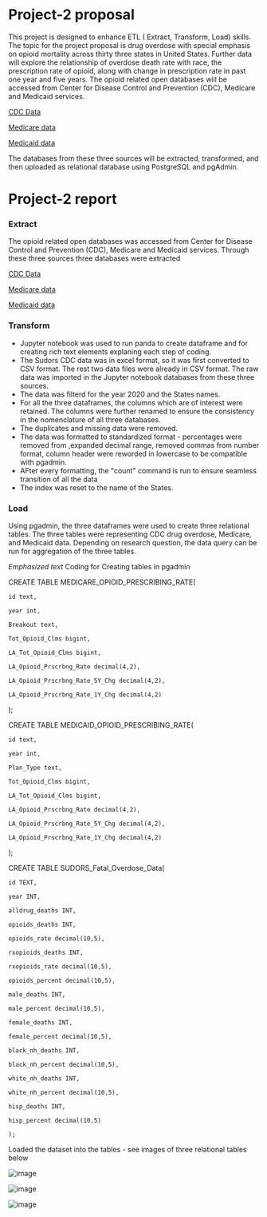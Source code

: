 # Project-2 proposal 
This project is designed to enhance ETL ( Extract, Transform, Load) skills. The topic for the project proposal is drug overdose with special emphasis on opioid mortality across thirty three states in United States. Further data will explore the relationship of overdose death rate with race, the prescription rate of opioid, along with change in prescription rate in past one year and five years. The opioid related open databases will be accessed from Center for Disease Control and Prevention (CDC), Medicare and Medicaid services. 

[CDC Data](https://www.cdc.gov/drugoverdose/fatal/dashboard/index.html)

[Medicare data](https://data.cms.gov/summary-statistics-on-use-and-payments/medicare-medicaid-opioid-prescribing-rates/medicare-part-d-opioid-prescribing-rates-by-geography/data)

[Medicaid data](https://data.cms.gov/summary-statistics-on-use-and-payments/medicare-medicaid-opioid-prescribing-rates/medicaid-opioid-prescribing-rates-by-geography/data)  

The databases from these three sources will be extracted, transformed, and then uploaded as relational database using PostgreSQL and pgAdmin.

# Project-2 report

### Extract
The opioid related open databases was accessed from Center for Disease Control and Prevention (CDC), Medicare and Medicaid services. Through these three sources three databases were extracted

[CDC Data](https://www.cdc.gov/drugoverdose/fatal/dashboard/index.html)

[Medicare data](https://data.cms.gov/summary-statistics-on-use-and-payments/medicare-medicaid-opioid-prescribing-rates/medicare-part-d-opioid-prescribing-rates-by-geography/data)

[Medicaid data](https://data.cms.gov/summary-statistics-on-use-and-payments/medicare-medicaid-opioid-prescribing-rates/medicaid-opioid-prescribing-rates-by-geography/data)  

### Transform
* Jupyter notebook was used to run panda to create dataframe and for creating rich text elements explaning each step of coding.
* The Sudors CDC data was in excel format, so it was first converted to CSV format. The rest two data files were already in CSV format. The raw data was imported in the Jupyter notebook databases from these three sources. 
* The data was filterd for the year 2020 and the States names. 
* For all the three dataframes, the columns which are of interest were retained. The columns were further renamed to ensure the consistency in the nomenclature of all three databases. 
* The duplicates and missing data were removed. 
* The data was formatted to standardized format - percentages were removed from ,expanded decimal range, removed commas from number format, column header were reworded in lowercase to be compatible with pgadmin.
* AFter every formatting, the "count" command is run to ensure seamless transition of all the data
* The index was reset to the name of the States. 

### Load
Using pgadmin, the three dataframes were used to create three relational tables. The three tables were representing CDC drug overdose, Medicare, and Medicaid data. Depending on research question, the data query can be run for aggregation of the three tables.  

*Emphasized text* Coding for Creating tables in pgadmin

CREATE TABLE MEDICARE_OPIOID_PRESCRIBING_RATE(

	id text,
	
	year int,
	
	Breakout text,
	
	Tot_Opioid_Clms bigint,
	
	LA_Tot_Opioid_Clms bigint,
	
	LA_Opioid_Prscrbng_Rate decimal(4,2),
	
	LA_Opioid_Prscrbng_Rate_5Y_Chg decimal(4,2),
	
	LA_Opioid_Prscrbng_Rate_1Y_Chg decimal(4,2)
	
);

CREATE TABLE MEDICAID_OPIOID_PRESCRIBING_RATE(

	id text,
	
	year int,
	
	Plan_Type text,
	
	Tot_Opioid_Clms bigint,
	
	LA_Tot_Opioid_Clms bigint,
	
	LA_Opioid_Prscrbng_Rate decimal(4,2),
	
	LA_Opioid_Prscrbng_Rate_5Y_Chg decimal(4,2),
	
	LA_Opioid_Prscrbng_Rate_1Y_Chg decimal(4,2)
	
);

CREATE TABLE SUDORS_Fatal_Overdose_Data(

	id TEXT,
	
	year INT,
	
	alldrug_deaths INT,
	
	opioids_deaths INT,
	
	opioids_rate decimal(10,5),
	
	rxopioids_deaths INT,
	
	rxopioids_rate decimal(10,5),
	
	opioids_percent decimal(10,5),
	
	male_deaths INT,
	
	male_percent decimal(10,5),
	
	female_deaths INT,
	
	female_percent decimal(10,5),
	
	black_nh_deaths INT,
	
	black_nh_percent decimal(10,5),
	
	white_nh_deaths INT,
	
	white_nh_percent decimal(10,5),
	
	hisp_deaths INT,
	
	hisp_percent decimal(10,5)
	
	);

Loaded the dataset into the tables - see images of three relational tables below

![image](https://user-images.githubusercontent.com/109105878/209028745-75bb8853-bd11-4ad3-9b35-ca22edbc7373.png)


![image](https://user-images.githubusercontent.com/109105878/209028814-3f22600c-b8e9-4249-a688-bf6ba9049248.png)

![image](https://user-images.githubusercontent.com/109105878/209028824-a5caab63-018e-47cb-acae-f9105387a53b.png)



